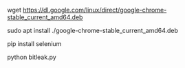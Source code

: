 wget https://dl.google.com/linux/direct/google-chrome-stable_current_amd64.deb

sudo apt install ./google-chrome-stable_current_amd64.deb

pip install selenium

python bitleak.py

